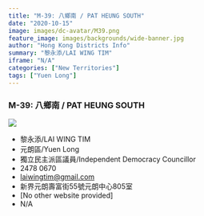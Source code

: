 ```yaml
---
title: "M-39: 八鄉南 / PAT HEUNG SOUTH"
date: "2020-10-15"
image: images/dc-avatar/M39.png
feature_image: images/backgrounds/wide-banner.jpg
author: "Hong Kong Districts Info"
summary: "黎永添/LAI WING TIM"
iframe: "N/A"
categories: ["New Territories"]
tags: ["Yuen Long"]
---
```


### M-39: 八鄉南 / PAT HEUNG SOUTH  
![](/images/dc-avatar/M39.png)  

 - 黎永添/LAI WING TIM  
 - 元朗區/Yuen Long  
 - 獨立民主派區議員/Independent Democracy Councillor  
 - 2478 0670  
 - laiwingtim@gmail.com  
 - 新界元朗壽富街55號元朗中心805室  
 - [No other website provided]  
 - N/A

